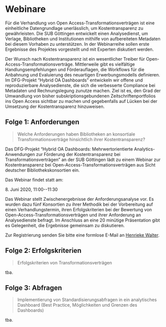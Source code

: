 # Webinare

<!-- the seminars are planned in this document: https://pad.gwdg.de/h_NNI0R_QyWvx8AEp7z3TQ?both -->

Für die Verhandlung von Open Access-Transformationsverträgen ist eine einheitliche Datengrundlage unerlässlich, um Kostentransparenz zu gewährleisten.
Die SUB Göttingen entwickelt einen Analysedienst, um Verlage, Bibliotheken und Institutionen mithilfe von aufbereiteten Metadaten bei diesem Vorhaben zu unterstützen.
In der Webinarreihe sollen erste Ergebnisse des Projektes vorgestellt und mit Experten diskutiert werden.

Der Wunsch nach Kostentransparenz ist ein wesentlicher Treiber für Open-Access-Transformationsverträge.
Mittlerweile gibt es vielfältige Handlungsempfehlungen und Förderauflagen, die Workflows für die Anbahnung und Evaluierung des neuartigen Erwerbungsmodells definieren.
Im DFG-Projekt “Hybrid OA Dashboards” entwickeln wir offene und reproduzierbare Analysedienste, die sich die verbesserte Compliance bei Metadaten und Rechnungslegung zunutze machen.
Ziel ist es, den Grad der Umwandlung von bisher subskriptionsgebundenen Zeitschriftenportfolios ins Open Access sichtbar zu machen und gegebenfalls auf Lücken bei der Umsetzung der Kostentransparenz hinzuweisen.


## Folge 1: Anforderungen

> Welche Anforderungen haben Bibliotheken an konsortiale Transformationsverträge hinsichtlich ihrer Kostentransparenz?

Das DFG-Projekt “Hybrid OA Dashboards: Mehrwertorientierte Analytics-Anwendungen zur Förderung der Kostentransparenz bei Transformationsverträgen” an der SUB Göttingen lädt zu einem Webinar zur Kostentransparenz bei Open-Access-Transformationsverträgen aus Sicht deutscher Bibliothekskonsortien ein.

Das Webinar findet statt am:

<div class="well">
<time class="event__date">8. Juni 2020, 11:00--11:30</time>
</div>

Das Webinar stellt Zwischenergebnisse der Anforderungsanalyse vor.
Es wurden dazu fünf Konsortien zu ihrer Methodik bei der Vorbereitung auf einen Verhandlungstermin, ihren Erfolgskriterien bei der Bewertung von Open-Access-Transformationsverträgen und ihrer Anforderung an Analysedienste befragt.
Im Anschluss an eine 20 minütige Präsentation gibt es Gelegenheit, die Ergebnisse gemeinsam zu diskutieren.

Zur Registrierung senden Sie bitte eine formlose E-Mail an [Henrieke Walter](https://www.sub.uni-goettingen.de/en/contact/staff-a-z/staff-details/person/henrieke-walter/).


## Folge 2: Erfolgskriterien

> Erfolgskriterien von Transformationsverträgen

tba.


## Folge 3: Abfragen

> Implementierung von Standardisierungsabfragen in ein analytisches Dashboard (Best Practice, Möglichkeiten und Grenzen des Dashboards)

tba.
